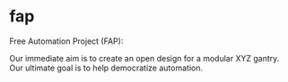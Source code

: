 fap
===

Free Automation Project (FAP):

Our immediate aim is to create an open design for a modular XYZ gantry. Our ultimate goal is to help democratize automation.
